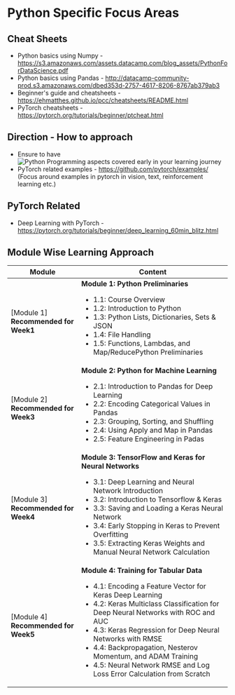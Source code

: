 # Python Specific Focus Areas

## Cheat Sheets
- Python basics using Numpy - https://s3.amazonaws.com/assets.datacamp.com/blog_assets/PythonForDataScience.pdf
- Python basics using Pandas - http://datacamp-community-prod.s3.amazonaws.com/dbed353d-2757-4617-8206-8767ab379ab3
- Beginner's guide and cheatsheets - https://ehmatthes.github.io/pcc/cheatsheets/README.html
- PyTorch cheatsheets - https://pytorch.org/tutorials/beginner/ptcheat.html


## Direction - How to approach
- Ensure to have ![Python Programming aspects covered early in your learning journey](https://github.com/kkm24132/Mentoring_Enablement/tree/master/Python/Basics)
- PyTorch related examples - https://github.com/pytorch/examples/ (Focus around examples in pytorch in vision, text, reinforcement learning etc.)


## PyTorch Related

- Deep Learning with PyTorch - https://pytorch.org/tutorials/beginner/deep_learning_60min_blitz.html

## Module Wise Learning Approach

Module|Content
---|---
[Module 1]<br>**Recommended for Week1** | **Module 1: Python Preliminaries**<ul><li>1.1: Course Overview<li>1.2: Introduction to Python<li>1.3: Python Lists, Dictionaries, Sets & JSON<li>1.4: File Handling<li>1.5: Functions, Lambdas, and Map/ReducePython Preliminaries</ul>
[Module 2]<br>**Recommended for Week3** | **Module 2: Python for Machine Learning**<ul><li>2.1: Introduction to Pandas for Deep Learning<li>2.2: Encoding Categorical Values in Pandas<li>2.3: Grouping, Sorting, and Shuffling<li>2.4: Using Apply and Map in Pandas<li>2.5: Feature Engineering in Padas </ul>
[Module 3]<br>**Recommended for Week4** | **Module 3: TensorFlow and Keras for Neural Networks**<ul><li>3.1: Deep Learning and Neural Network Introduction<li>3.2: Introduction to Tensorflow & Keras<li>3.3: Saving and Loading a Keras Neural Network<li>3.4: Early Stopping in Keras to Prevent Overfitting<li>3.5: Extracting Keras Weights and Manual Neural Network Calculation</ul>
[Module 4]<br>**Recommended for Week5** | **Module 4: Training for Tabular Data**<ul><li>4.1: Encoding a Feature Vector for Keras Deep Learning<li>4.2: Keras Multiclass Classification for Deep Neural Networks with ROC and AUC<li>4.3: Keras Regression for Deep Neural Networks with RMSE<li>4.4: Backpropagation, Nesterov Momentum, and ADAM Training<li>4.5: Neural Network RMSE and Log Loss Error Calculation from Scratch</ul>

